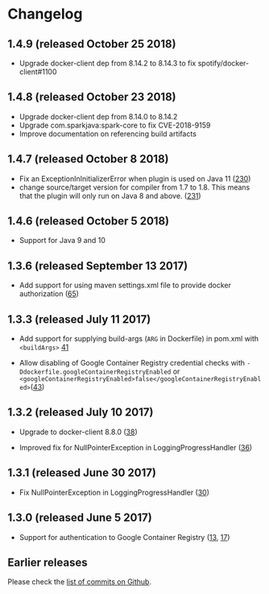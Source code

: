 # Changelog

## 1.4.9 (released October 25 2018)
- Upgrade docker-client dep from 8.14.2 to 8.14.3 to fix spotify/docker-client#1100

## 1.4.8 (released October 23 2018)
- Upgrade docker-client dep from 8.14.0 to 8.14.2
- Upgrade com.sparkjava:spark-core to fix CVE-2018-9159
- Improve documentation on referencing build artifacts

## 1.4.7 (released October 8 2018)
- Fix an ExceptionInInitializerError when plugin is used on Java 11 ([230][])
- change source/target version for compiler from 1.7 to 1.8. This means that
  the plugin will only run on Java 8 and above. ([231])

[230]: https://github.com/spotify/dockerfile-maven/pull/230
[231]: https://github.com/spotify/dockerfile-maven/pull/231

## 1.4.6 (released October 5 2018)

- Support for Java 9 and 10

## 1.3.6 (released September 13 2017)

- Add support for using maven settings.xml file to provide docker authorization ([65][])

[65]: https://github.com/spotify/dockerfile-maven/pull/65

## 1.3.3 (released July 11 2017)

- Add support for supplying build-args (`ARG` in Dockerfile) in pom.xml with
  `<buildArgs>` [41][]

- Allow disabling of Google Container Registry credential checks with
  `-Ddockerfile.googleContainerRegistryEnabled` or
  `<googleContainerRegistryEnabled>false</googleContainerRegistryEnabled>`([43][])


[41]: https://github.com/spotify/dockerfile-maven/pull/41
[43]: https://github.com/spotify/dockerfile-maven/pull/43


## 1.3.2 (released July 10 2017)

- Upgrade to docker-client 8.8.0 ([38][])

- Improved fix for NullPointerException in LoggingProgressHandler ([36][])

[36]: https://github.com/spotify/dockerfile-maven/pull/36
[38]: https://github.com/spotify/dockerfile-maven/pull/38


## 1.3.1 (released June 30 2017)

- Fix NullPointerException in LoggingProgressHandler ([30][])

[30]: https://github.com/spotify/dockerfile-maven/pull/30


## 1.3.0 (released June 5 2017)

- Support for authentication to Google Container Registry ([13][], [17][])

[13]: https://github.com/spotify/dockerfile-maven/pull/13
[17]: https://github.com/spotify/dockerfile-maven/pull/17

## Earlier releases 

Please check the [list of commits on Github][commits].

[commits]: https://github.com/spotify/dockerfile-maven/commits/master
